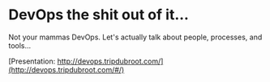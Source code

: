 # DevOps the shit out of it...

Not your mammas DevOps. Let's actually talk about people, processes, and tools...

[Presentation: http://devops.tripdubroot.com/](http://devops.tripdubroot.com/#/)